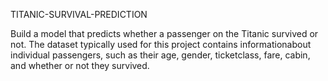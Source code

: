 TITANIC-SURVIVAL-PREDICTION


Build a model that predicts whether a passenger on the Titanic survived or not. 
The dataset typically used for this project contains informationabout individual passengers, such as their age, gender, 
ticketclass, fare, cabin, and whether or not they survived.
